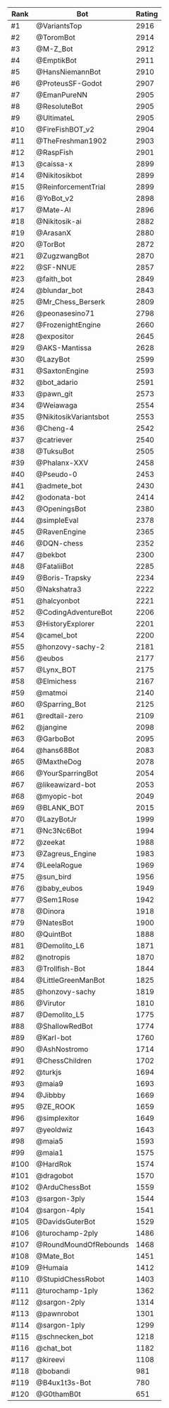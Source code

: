 Rank|Bot|Rating
---|---|---
#1|@VariantsTop|2916
#2|@ToromBot|2914
#3|@M-Z_Bot|2912
#4|@EmptikBot|2911
#5|@HansNiemannBot|2910
#6|@ProteusSF-Godot|2907
#7|@EmanPureNN|2905
#8|@ResoluteBot|2905
#9|@UltimateL|2905
#10|@FireFishBOT_v2|2904
#11|@TheFreshman1902|2903
#12|@RaspFish|2901
#13|@caissa-x|2899
#14|@Nikitosikbot|2899
#15|@ReinforcementTrial|2899
#16|@YoBot_v2|2898
#17|@Mate-AI|2896
#18|@Nikitosik-ai|2882
#19|@ArasanX|2880
#20|@TorBot|2872
#21|@ZugzwangBot|2870
#22|@SF-NNUE|2857
#23|@faith_bot|2849
#24|@blundar_bot|2843
#25|@Mr_Chess_Berserk|2809
#26|@peonasesino71|2798
#27|@FrozenightEngine|2660
#28|@expositor|2645
#29|@AKS-Mantissa|2628
#30|@LazyBot|2599
#31|@SaxtonEngine|2593
#32|@bot_adario|2591
#33|@pawn_git|2573
#34|@Weiawaga|2554
#35|@NikitosikVariantsbot|2553
#36|@Cheng-4|2542
#37|@catriever|2540
#38|@TuksuBot|2505
#39|@Phalanx-XXV|2458
#40|@Pseudo-0|2453
#41|@admete_bot|2430
#42|@odonata-bot|2414
#43|@OpeningsBot|2380
#44|@simpleEval|2378
#45|@RavenEngine|2365
#46|@DQN-chess|2352
#47|@bekbot|2300
#48|@FataliiBot|2285
#49|@Boris-Trapsky|2234
#50|@Nakshatra3|2222
#51|@halcyonbot|2221
#52|@CodingAdventureBot|2206
#53|@HistoryExplorer|2201
#54|@camel_bot|2200
#55|@honzovy-sachy-2|2181
#56|@eubos|2177
#57|@Lynx_BOT|2175
#58|@Elmichess|2167
#59|@matmoi|2140
#60|@Sparring_Bot|2125
#61|@redtail-zero|2109
#62|@jangine|2098
#63|@GarboBot|2095
#64|@hans68Bot|2083
#65|@MaxtheDog|2078
#66|@YourSparringBot|2054
#67|@likeawizard-bot|2053
#68|@myopic-bot|2049
#69|@BLANK_BOT|2015
#70|@LazyBotJr|1999
#71|@Nc3Nc6Bot|1994
#72|@zeekat|1988
#73|@Zagreus_Engine|1983
#74|@LeelaRogue|1969
#75|@sun_bird|1956
#76|@baby_eubos|1949
#77|@Sem1Rose|1942
#78|@Dinora|1918
#79|@NatesBot|1900
#80|@QuintBot|1888
#81|@Demolito_L6|1871
#82|@notropis|1870
#83|@Trollfish-Bot|1844
#84|@LittleGreenManBot|1825
#85|@honzovy-sachy|1819
#86|@Virutor|1810
#87|@Demolito_L5|1775
#88|@ShallowRedBot|1774
#89|@Karl-bot|1760
#90|@AshNostromo|1714
#91|@ChessChildren|1702
#92|@turkjs|1694
#93|@maia9|1693
#94|@Jibbby|1669
#95|@ZE_ROOK|1659
#96|@simplexitor|1649
#97|@yeoldwiz|1643
#98|@maia5|1593
#99|@maia1|1575
#100|@HardRok|1574
#101|@dragobot|1570
#102|@ArduChessBot|1559
#103|@sargon-3ply|1544
#104|@sargon-4ply|1541
#105|@DavidsGuterBot|1529
#106|@turochamp-2ply|1486
#107|@RoundMoundOfRebounds|1468
#108|@Mate_Bot|1451
#109|@Humaia|1412
#110|@StupidChessRobot|1403
#111|@turochamp-1ply|1362
#112|@sargon-2ply|1314
#113|@pawnrobot|1301
#114|@sargon-1ply|1299
#115|@schnecken_bot|1218
#116|@chat_bot|1182
#117|@kireevi|1108
#118|@bobandi|981
#119|@B4ux1t3s-Bot|780
#120|@G0thamB0t|651
